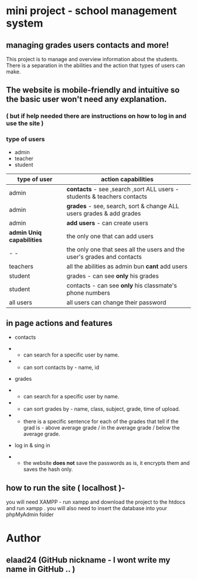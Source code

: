 # mini project - school management system

## managing grades users contacts and more!

This project is to manage and overview information about the students.
There is a separation in the abilities and the action that types of users can make.

## The website is mobile-friendly and intuitive so the basic user won't need any explanation.

### ( but if help needed there are instructions on how to log in and use the site )

### type of users

- admin
- teacher
- student

| type of user                | action capabilities                                                       |
| --------------------------- | ------------------------------------------------------------------------- |
| admin                       | **contacts** - see ,search ,sort ALL users - students & teachers contacts |
| admin                       | **grades** - see, search, sort & change ALL users grades & add grades     |
| admin                       | **add users** - can create users                                          |
| **admin Uniq capabilities** | the only one that can add users                                           |
| - -                         | the only one that sees all the users and the user's grades and contacts   |
| teachers                    | all the abilities as admin bun **cant** add users                         |
| student                     | grades - can see **only** his grades                                      |
| student                     | contacts - can see **only** his classmate's phone numbers                 |
| all users                   | all users can change their password                                       |

## in page actions and features

- contacts
- - can search for a specific user by name.
- - can sort contacts by - name, id
- grades
- - can search for a specific user by name.
- - can sort grades by - name, class, subject, grade, time of upload.
- - there is a specific sentence for each of the grades that tell if the grad is - above average grade / in the average grade / below the average grade.

- log in & sing in
- - the website **does not** save the passwords as is, it encrypts them and saves the hash only.

## how to run the site ( localhost )-

you will need XAMPP - run xampp and download the project to the htdocs and run xampp .
you will also need to insert the database into your phpMyAdmin folder

# Author

## elaad24 (GitHub nickname - I wont write my name in GitHub .. )

